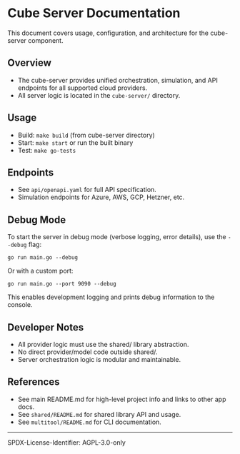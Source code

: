 # Cube Server Documentation

This document covers usage, configuration, and architecture for the cube-server component.

## Overview
- The cube-server provides unified orchestration, simulation, and API endpoints for all supported cloud providers.
- All server logic is located in the `cube-server/` directory.

## Usage
- Build: `make build` (from cube-server directory)
- Start: `make start` or run the built binary
- Test: `make go-tests`

## Endpoints
- See `api/openapi.yaml` for full API specification.
- Simulation endpoints for Azure, AWS, GCP, Hetzner, etc.

## Debug Mode

To start the server in debug mode (verbose logging, error details), use the `--debug` flag:

```
go run main.go --debug
```

Or with a custom port:

```
go run main.go --port 9090 --debug
```

This enables development logging and prints debug information to the console.

## Developer Notes
- All provider logic must use the shared/ library abstraction.
- No direct provider/model code outside shared/.
- Server orchestration logic is modular and maintainable.

## References
- See main README.md for high-level project info and links to other app docs.
- See `shared/README.md` for shared library API and usage.
- See `multitool/README.md` for CLI documentation.

---
SPDX-License-Identifier: AGPL-3.0-only
